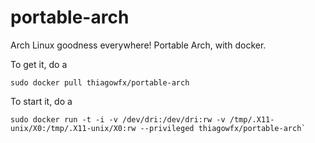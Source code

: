 portable-arch
=============

Arch Linux goodness everywhere! Portable Arch, with docker.

To get it, do a 

    sudo docker pull thiagowfx/portable-arch
    
To start it, do a

    sudo docker run -t -i -v /dev/dri:/dev/dri:rw -v /tmp/.X11-unix/X0:/tmp/.X11-unix/X0:rw --privileged thiagowfx/portable-arch`
